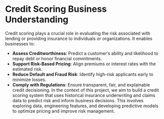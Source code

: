 # Credit Scoring Business Understanding
Credit scoring plays a crucial role in evaluating the risk associated with lending or providing insurance to individuals or organizations. It enables businesses to:
- **Assess Creditworthiness**: Predict a customer’s ability and likelihood to repay debt or honor financial commitments.
- **Support Risk-Based Pricing**: Align premiums or interest rates with the estimated risk.
- **Reduce Default and Fraud Risk**: Identify high-risk applicants early to minimize losses.
- **Comply with Regulations**: Ensure transparent, fair, and explainable credit decisioning.
In the context of this project, we aim to build a credit scoring system that uses historical insurance underwriting and claims data to predict risk and inform business decisions.
This involves exploring data, engineering features, and developing predictive models to optimize pricing and improve risk management.
